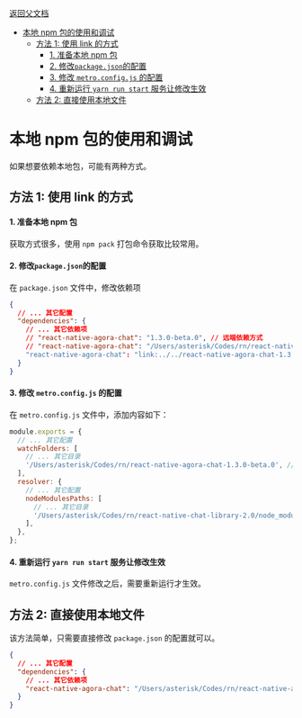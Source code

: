 [返回父文档](./index.md)

- [本地 npm 包的使用和调试](#本地-npm-包的使用和调试)
  - [方法 1: 使用 link 的方式](#方法-1-使用-link-的方式)
      - [1. 准备本地 npm 包](#1-准备本地-npm-包)
      - [2. 修改`package.json`的配置](#2-修改packagejson的配置)
      - [3. 修改 `metro.config.js` 的配置](#3-修改-metroconfigjs-的配置)
      - [4. 重新运行 `yarn run start` 服务让修改生效](#4-重新运行-yarn-run-start-服务让修改生效)
  - [方法 2: 直接使用本地文件](#方法-2-直接使用本地文件)

# 本地 npm 包的使用和调试

如果想要依赖本地包，可能有两种方式。

## 方法 1: 使用 link 的方式

#### 1. 准备本地 npm 包

获取方式很多，使用 `npm pack` 打包命令获取比较常用。

#### 2. 修改`package.json`的配置

在 `package.json` 文件中，修改依赖项

```json
{
  // ... 其它配置
  "dependencies": {
    // ... 其它依赖项
    // "react-native-agora-chat": "1.3.0-beta.0", // 远端依赖方式
    // "react-native-agora-chat": "/Users/asterisk/Codes/rn/react-native-agora-chat-1.3.0-beta.0" // 本地依赖方式。
    "react-native-agora-chat": "link:../../react-native-agora-chat-1.3.0-beta.0" // 相对目录和绝对目录都可以。
  }
}
```

#### 3. 修改 `metro.config.js` 的配置

在 `metro.config.js` 文件中，添加内容如下：

```js
module.exports = {
  // ... 其它配置
  watchFolders: [
    // ... 其它目录
    '/Users/asterisk/Codes/rn/react-native-agora-chat-1.3.0-beta.0', // uikit npm 本地目录
  ],
  resolver: {
    // ... 其它配置
    nodeModulesPaths: [
      // ... 其它目录
      '/Users/asterisk/Codes/rn/react-native-chat-library-2.0/node_modules', // uikit 本身需要的依赖项。当前 repo 根目录的 node_modules
    ],
  },
};
```

#### 4. 重新运行 `yarn run start` 服务让修改生效

`metro.config.js` 文件修改之后，需要重新运行才生效。

## 方法 2: 直接使用本地文件

该方法简单，只需要直接修改 `package.json` 的配置就可以。

```json
{
  // ... 其它配置
  "dependencies": {
    // ... 其它依赖项
    "react-native-agora-chat": "/Users/asterisk/Codes/rn/react-native-agora-chat-1.3.0-beta.0" // 本地依赖方式。
  }
}
```
